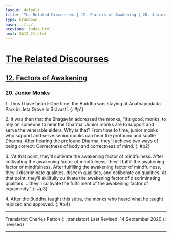 ```yaml
---
layout: default
title: 'The Related Discourses | 12. Factors of Awakening | 20. Junior Monks'
type: kramdown
base: ../../
previous: index.html
next: SA12_21.html
---
```


# [The Related Discourses](../index.html)
## [12. Factors of Awakening](index.html)
### 20. Junior Monks

1\. Thus I have heard: One time, the Buddha was staying at Anāthapiṇḍada Park in Jeta Grove in Śrāvastī.
{: #p1}

2\. It was then that the Bhagavān addressed the monks, “It’s good, monks, to rely on someone to hear the Dharma. Junior monks are to support and serve the venerable elders. Why is that? From time to time, junior monks who support and serve senior monks can hear the profound and subtle Dharma. After hearing the profound Dharma, they’ll achieve two ways of being correct: Correctness of body and correctness of mind.
{: #p2}

3\. “At that point, they’ll cultivate the awakening factor of mindfulness. After cultivating the awakening factor of mindfulness, they’ll fulfill the awakening factor of mindfulness. After fulfilling the awakening factor of mindfulness, they’ll discriminate qualities, discern qualities, and deliberate on qualities. At that point, they’ll skillfully cultivate the awakening factor of discriminating qualities … they’ll cultivate the fulfillment of the awakening factor of equanimity.”
{: #p3}

4\. After the Buddha taught this sūtra, the monks who heard what he taught rejoiced and approved.
{: #p4}

---

Translator: Charles Patton
{: .translator}
Last Revised: 14 September 2020
{: .revised}

---